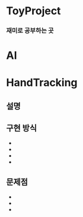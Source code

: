 # ToyProject
 ### 재미로 공부하는 곳
 
# AI
# HandTracking 

## 설명


## 구현 방식
- 
- 
- 
- 

## 문제점
- 
- 
- 

